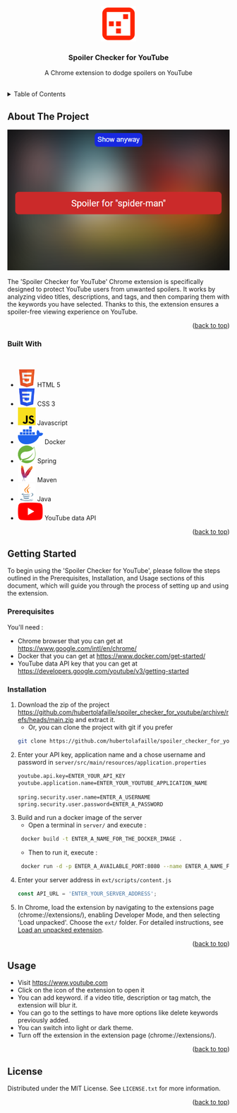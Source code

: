 <a name="readme-top"></a>

<!-- PROJECT LOGO -->
<br />
<div align="center">

  <a href="https://github.com/hubertolafaille/spoiler_checker_for_youtube">
    <img src="readme_resources/image/lee_sin_logo.svg" alt="Logo" width="80" height="80">
  </a>

<h3 align="center">Spoiler Checker for YouTube</h3>

  <p align="center">
    A Chrome extension to dodge spoilers on YouTube
    <br />
    <br />
  </p>
</div>



<!-- TABLE OF CONTENTS -->
<details>
  <summary>Table of Contents</summary>
  <ol>
    <li>
      <a href="#about-the-project">About The Project</a>
      <ul>
        <li><a href="#built-with">Built With</a></li>
      </ul>
    </li>
    <li>
      <a href="#getting-started">Getting Started</a>
      <ul>
        <li><a href="#prerequisites">Prerequisites</a></li>
        <li><a href="#installation">Installation</a></li>
      </ul>
    </li>
    <li><a href="#usage">Usage</a></li>
    <li><a href="#license">License</a></li>
  </ol>
</details>



<!-- ABOUT THE PROJECT -->
## About The Project

<p align="center"><img src="readme_resources/image/lee_sin_spoil_blocked.png" alt="project screenshot"/></p>

The 'Spoiler Checker for YouTube' Chrome extension is specifically designed to protect YouTube users from unwanted spoilers. It works by analyzing video titles, descriptions, and tags, and then comparing them with the keywords you have selected. Thanks to this, the extension ensures a spoiler-free viewing experience on YouTube.

<p align="right">(<a href="#readme-top">back to top</a>)</p>



### Built With

<br>
<ul>
    <li><img src="readme_resources/image/html5.svg" height="40px" alt="logo html 5"/> HTML 5</li>
    <li><img src="readme_resources/image/css3.svg" height="40px" alt="logo css 3"/> CSS 3</li>
    <li><img src="readme_resources/image/javascript.svg" height="40px" alt="logo javascript"/> Javascript</li>
    <li><img src="readme_resources/image/docker.svg" height="40px" alt="logo docker"/> Docker</li>
    <li><img src="readme_resources/image/spring.svg" height="40px" alt="logo spring"/> Spring</li>
    <li><img src="readme_resources/image/maven.svg" height="40px" alt="logo maven"/> Maven</li>
    <li><img src="readme_resources/image/java.svg" height="40px" alt="logo java"/> Java</li>
    <li><img src="readme_resources/image/youtube.png" height="40px" alt="logo youtube data api"/> YouTube data API</li>
</ul>

<p align="right">(<a href="#readme-top">back to top</a>)</p>



<!-- GETTING STARTED -->
## Getting Started

To begin using the 'Spoiler Checker for YouTube', please follow the steps outlined in the Prerequisites, Installation, and Usage sections of this document, which will guide you through the process of setting up and using the extension.

### Prerequisites

You'll need :
* Chrome browser that you can get at https://www.google.com/intl/en/chrome/
* Docker that you can get at https://www.docker.com/get-started/
* YouTube data API key that you can get at https://developers.google.com/youtube/v3/getting-started

### Installation

1. Download the zip of the project https://github.com/hubertolafaille/spoiler_checker_for_youtube/archive/refs/heads/main.zip and extract it.
   - Or, you can clone the project with git if you prefer
   ```sh
   git clone https://github.com/hubertolafaille/spoiler_checker_for_youtube.git
   ```
2. Enter your API key, application name and a chose username and password in `server/src/main/resources/application.properties`
   ```properties
   youtube.api.key=ENTER_YOUR_API_KEY
   youtube.application.name=ENTER_YOUR_YOUTUBE_APPLICATION_NAME

   spring.security.user.name=ENTER_A_USERNAME
   spring.security.user.password=ENTER_A_PASSWORD
   ```
3. Build and run a docker image of the server 
   - Open a terminal in `server/` and execute :
   ```sh
    docker build -t ENTER_A_NAME_FOR_THE_DOCKER_IMAGE .
   ```
    - Then to run it, execute :
   ```sh
    docker run -d -p ENTER_A_AVAILABLE_PORT:8080 --name ENTER_A_NAME_FOR_THE_DOCKER_CONTAINER YOUR_DOCKER_IMAGE
   ```
4. Enter your server address in `ext/scripts/content.js`
   ```js
   const API_URL = 'ENTER_YOUR_SERVER_ADDRESS';
   ```
5. In Chrome, load the extension by navigating to the extensions page (chrome://extensions/), enabling Developer Mode, and then selecting 'Load unpacked'. Choose the `ext/` folder. For detailed instructions, see [Load an unpacked extension](https://developer.chrome.com/docs/extensions/mv3/getstarted/development-basics/#load-unpacked ).
   

<p align="right">(<a href="#readme-top">back to top</a>)</p>



<!-- USAGE EXAMPLES -->
## Usage

- Visit https://www.youtube.com
- Click on the icon of the extension to open it
- You can add keyword. if a video title, description or tag match, the extension will blur it.
- You can go to the settings to have more options like delete keywords previously added.
- You can switch into light or dark theme.
- Turn off the extension in the extension page (chrome://extensions/).

<p align="right">(<a href="#readme-top">back to top</a>)</p>

<!-- LICENSE -->
## License

Distributed under the MIT License. See `LICENSE.txt` for more information.

<p align="right">(<a href="#readme-top">back to top</a>)</p>
